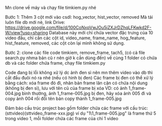 Mn clone về máy và chạy file timkiem.py nhé

Bước 1: Thêm 3 cột mới vào csdl: hog_vector, hist_vector, removed
Mà tải luôn file db mới nè, link Drive: https://drive.google.com/file/d/100CoNxpVwJOu5jZXJrDZhqLFKwkd2F-W/view?usp=sharing
Database này mới chỉ chứa vector đặc trưng của 10 video đầu, chỉ cần các cột id, video_name, frame_name, hog_feature, hist_feature, removed, các cột còn lại mình không sử dụng.

Bước 2: clone các file code timkiem, remove_frame, tach5, (có cả file search.py nhma bản cũ r nên giờ k cần dùng đến) về cùng 1 folder có chứa db và các folder chứa frame, chạy file timkiem.py

Code đang bị lỗi không xử lý dc ảnh đen sì nên mn thêm video vào db thì cắt đầu đuôi nó ra nhé (nếu có hình bị đen)
Các frame bị đen có thể xử lý bằng cách: xóa frame đó đi, nhân bản frame lân cận có chứa nội dung (không bị đen sì), lưu với tên cũ của frame bị xóa
VD: có ảnh 1_frame-004.jpg bình thường, ảnh 1_frame-005.jpg bị đen, hãy xóa ảnh 005 đi và copy ảnh 004 rồi đổi tên bản copy thành 1_frame-005.jpg

Đảm báo cấu trúc project bao gồm folder chứa các frame với cấu trúc: (sttvideo)\(sttvideo_frame-xxx.jpg) ví dụ "1\1_frame-005.jpg" là frame thứ 5 trong video 1, mỗi folder chứa các frame của chỉ 1 video

